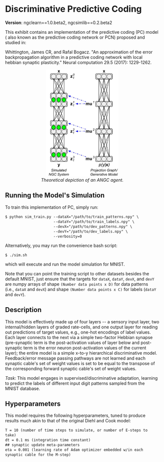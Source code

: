 # Discriminative Predictive Coding

<b>Version</b>: ngclearn==1.0.beta2, ngcsimlib==0.2.beta2

This exhibit contains an implementation of the predictive coding (PC) model (
also known as the predictive coding network or PCN) proposed and studied in:

Whittington, James CR, and Rafal Bogacz. "An approximation of the error
backpropagation algorithm in a predictive coding network with local hebbian
synaptic plasticity." Neural computation 29.5 (2017): 1229-1262.

<p align="center">
  <img height="350" src="fig/pcn_arch.jpg"><br>
  <i>Theoretical depiction of an ANGC agent.</i>
</p>

## Running the Model's Simulation

To train this implementation of PC, simply run:

```console
$ python sim_train.py --dataX="/path/to/train_patterns.npy" \
                      --dataY="/path/to/train_labels.npy" \
                      --devX="/path/to/dev_patterns.npy" \
                      --devY="/path/to/dev_labels.npy" \
                      --verbosity=0
```


Alternatively, you may run the convenience bash script:

```console
$ ./sim.sh
```

which will execute and run the model simulation for MNIST.

Note that you can point the training script to other datasets besides the
default MNIST, just ensure that the targets for `dataX`, `dataY`, `devX`, and
`devY` are numpy arrays of shape `(Number data points x D)` for data patterns  
(i.e., `dataX` and `devX`) and shape `(Number data points x C)` for labels
(`dataY` and `devY`).

## Description

This model is effectively made up of four layers -- a sensory input layer,
two internal/hidden layers of graded rate-cells, and one output layer
for reading out predictions of target values, e.g., one-hot encodings of
label values. Each layer connects to the next via a simple two-factor
Hebbian synapse (pre-synaptic term is the post-activation values of
layer below and post-synaptic term is the error neuron post-activation
values of the current layer); the entire model is a simple x-to-y
hierarchical discriminative model. Feedback/error message passing pathways
are not learned and each synaptic cable's set of weight values is set to be
equal to the transpose of the corresponding forward synaptic cable's set of
weight values.

<i>Task</i>: This model engages in supervised/discriminative adaptation, learning
to predict the labels of different input digit patterns sampled from the MNIST
database.

## Hyperparameters

This model requires the following hyperparameters, tuned to produce results much akin
to that of the original Diehl and Cook model:

```
T = 10 (number of time steps to simulate, or number of E-steps to take)
dt = 0.1 ms (integration time constant)
## synaptic update meta-parameters
eta = 0.001 (learning rate of Adam optimizer embedded w/in each synaptic cable for the M-step)
```
